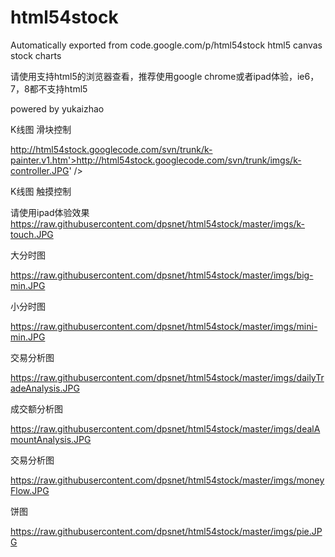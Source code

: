 # html54stock
Automatically exported from code.google.com/p/html54stock
html5 canvas stock charts

 请使用支持html5的浏览器查看，推荐使用google chrome或者ipad体验，ie6，7，8都不支持html5

powered by yukaizhao

K线图 滑块控制

http://html54stock.googlecode.com/svn/trunk/k-painter.v1.htm'>http://html54stock.googlecode.com/svn/trunk/imgs/k-controller.JPG' />

K线图 触摸控制

请使用ipad体验效果 https://raw.githubusercontent.com/dpsnet/html54stock/master/imgs/k-touch.JPG

大分时图

https://raw.githubusercontent.com/dpsnet/html54stock/master/imgs/big-min.JPG

小分时图

https://raw.githubusercontent.com/dpsnet/html54stock/master/imgs/mini-min.JPG

交易分析图

https://raw.githubusercontent.com/dpsnet/html54stock/master/imgs/dailyTradeAnalysis.JPG

成交额分析图

https://raw.githubusercontent.com/dpsnet/html54stock/master/imgs/dealAmountAnalysis.JPG

交易分析图

https://raw.githubusercontent.com/dpsnet/html54stock/master/imgs/moneyFlow.JPG

饼图

https://raw.githubusercontent.com/dpsnet/html54stock/master/imgs/pie.JPG
